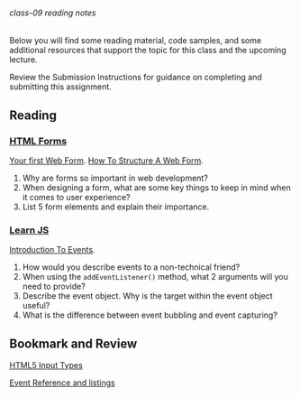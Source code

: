 ###### class-09 reading notes

Below you will find some reading material, code samples, and some additional resources that support the topic for this class and the upcoming lecture.

Review the Submission Instructions for guidance on completing and submitting this assignment.

## Reading

### [HTML Forms](https://developer.mozilla.org/en-US/docs/Learn/Forms)

[Your first Web Form](https://developer.mozilla.org/en-US/docs/Learn/Forms/Your_first_form).
[How To Structure A Web Form](https://developer.mozilla.org/en-US/docs/Learn/Forms/How_to_structure_a_web_form).

1. Why are forms so important in web development?
1. When designing a form, what are some key things to keep in mind when it comes to user experience?
1. List 5 form elements and explain their importance.

### [Learn JS](https://developer.mozilla.org/en-US/docs/Learn/JavaScript)

[Introduction To Events](https://developer.mozilla.org/en-US/docs/Learn/JavaScript/Building_blocks/Events).

1. How would you describe events to a non-technical friend?
1. When using the `addEventListener()` method, what 2 arguments will you need to provide?
1. Describe the event object. Why is the target within the event object useful?
1. What is the difference between event bubbling and event capturing?

## Bookmark and Review

[HTML5 Input Types](https://developer.mozilla.org/en-US/docs/Learn/Forms/HTML5_input_types)

[Event Reference and listings](https://developer.mozilla.org/en-US/docs/Web/Events)

<!--
## Additional Resources

### Videos
 -->
